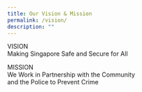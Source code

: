 ```yaml
---
title: Our Vision & Mission
permalink: /vision/
description: ""
---
```

VISION  
Making Singapore Safe and Secure for All

MISSION  
We Work in Partnership with the Community  
and the Police to Prevent Crime
